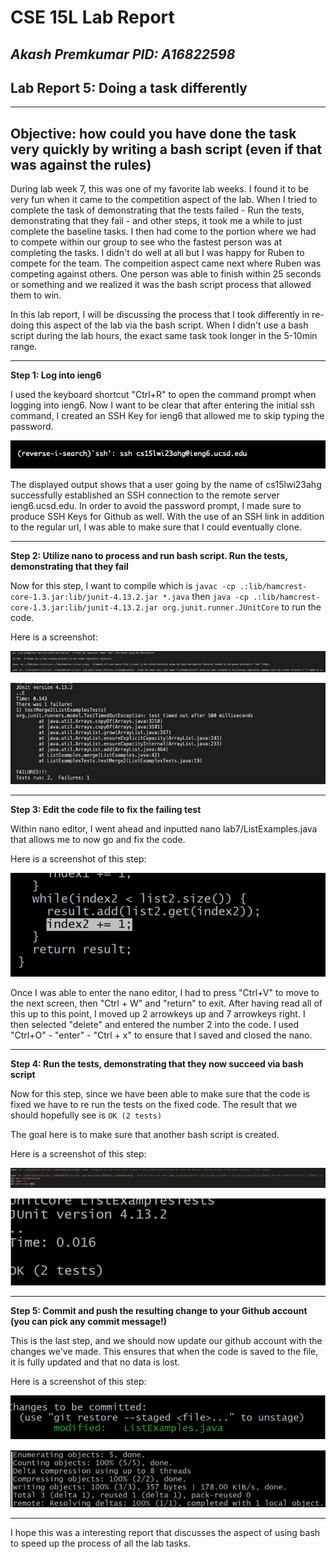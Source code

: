 # CSE 15L Lab Report  
*Akash Premkumar*
*PID: A16822598*
---
## Lab Report 5: Doing a task differently
---
Objective: how could you have done the task very quickly by writing a bash script (even if that was against the rules)
---
During lab week 7, this was one of my favorite lab weeks. I found it to be very fun when it came to the competition aspect of the lab. When I tried to complete the task of demonstrating that the tests failed - Run the tests, demonstrating that they fail - and other steps, it took me a while to just complete the baseline tasks. I then had come to the portion where we had to compete within our group to see who the fastest person was at completing the tasks. I didn't do well at all but I was happy for Ruben to compete for the team. The compeition aspect came next where Ruben was competing against others. One person was able to finish within 25 seconds or something and we realized it was the bash script process that allowed them to win. 

In this lab report, I will be discussing the process that I took differently in re-doing this aspect of the lab via the bash script. When I didn't use a bash script during the lab hours, the exact same task took longer in the 5-10min range. 

---
**Step 1: Log into ieng6**

I used the keyboard shortcut "Ctrl+R" to open the command prompt when logging into ieng6. Now I want to be clear that after entering the initial ssh command, I created an SSH Key for ieng6 that allowed me to skip typing the password.


![Image](lab4(3).png)


The displayed output shows that a user going by the name of cs15lwi23ahg successfully established an SSH connection to the remote server ieng6.ucsd.edu. In order to avoid the password prompt, I made sure to produce SSH Keys for Github as well. With the use of an SSH link in addition to the regular url, I was able to make sure that I could eventually clone.

---

**Step 2: Utilize nano to process and run bash script. Run the tests, demonstrating that they fail**

Now for this step, I want to compile which is `javac -cp .:lib/hamcrest-core-1.3.jar:lib/junit-4.13.2.jar *.java` then `java -cp .:lib/hamcrest-core-1.3.jar:lib/junit-4.13.2.jar org.junit.runner.JUnitCore` to run the code. 

Here is a screenshot:


![Image](lab5(1).png)


![Image](lab4(8).png)


 ---
**Step 3: Edit the code file to fix the failing test**

Within nano editor, I went ahead and inputted nano lab7/ListExamples.java that allows me to now go and fix the code. 

Here is a screenshot of this step:


![Image](lab4(9).png)



Once I was able to enter the nano editor, I had to press "Ctrl+V" to move to the next screen, then "Ctrl + W" and "return" to exit. After having read all of this up to this point, I moved up 2 arrowkeys up and 7 arrowkeys right. I then selected "delete" and entered the number 2 into the code. I used "Ctrl+O" - "enter" - "Ctrl + x" to ensure that I saved and closed the nano.

 ---
**Step 4: Run the tests, demonstrating that they now succeed via bash script**


Now for this step, since we have been able to make sure that the code is fixed we have to re run the tests on the fixed code. The result that we should hopefully see is `OK (2 tests)`

The goal here is to make sure that another bash script is created. 

Here is a screenshot of this step:

![Image](lab5(2).png)

![Image](lab4(10).png)


 ---
**Step 5: Commit and push the resulting change to your Github account (you can pick any commit message!)**

This is the last step, and we should now update our github account with the changes we've made. This ensures that when the code is saved to the file, it is fully updated and that no data is lost.


Here is a screenshot of this step:


![Image](lab4(11).png)


![Image](lab5(3).png)


---


I hope this was a interesting report that discusses the aspect of using bash to speed up the process of all the lab tasks.
